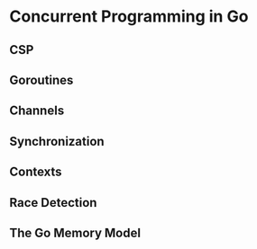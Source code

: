 # Concurrent Programming in Go

## CSP

## Goroutines

## Channels

## Synchronization

## Contexts

## Race Detection

## The Go Memory Model
